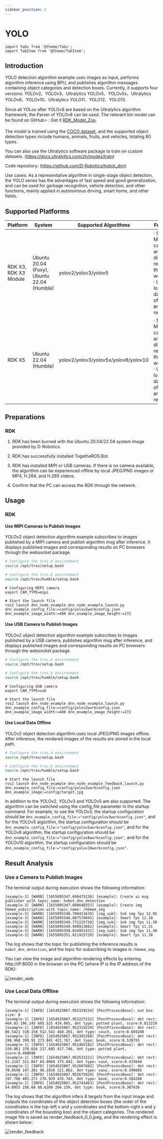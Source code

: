 ```yaml
---
sidebar_position: 2
---
```

# YOLO

```mdx-code-block
import Tabs from '@theme/Tabs';
import TabItem from '@theme/TabItem';
```

## Introduction

YOLO detection algorithm example uses images as input, performs algorithm inference using BPU, and publishes algorithm messages containing object categories and detection boxes. Currently, it supports four versions: YOLOv2、YOLOv3、Ultralytics YOLOv5、YOLOv5x、Ultralytics YOLOv8、YOLOv10、Ultralytics YOLO11、YOLO12、YOLO13.

Since all YOLos after YOLOv8 are based on the Ultralytics algorithm framework, the Parser of YOLOv8 can be used. The relevant bin model can be found on GitHub⭐️ : Get it [RDK_Model_Zoo](https://github.com/D-Robotics/rdk_model_zoo).

The model is trained using the [COCO dataset](http://cocodataset.org/), and the supported object detection types include humans, animals, fruits, and vehicles, totaling 80 types. 

You can also use the Ultralytics software package to train on custom datasets. (https://docs.ultralytics.com/zh/modes/train)

Code repository:  (https://github.com/D-Robotics/hobot_dnn)

Use cases: As a representative algorithm in single-stage object detection, the YOLO series has the advantages of fast speed and good generalization, and can be used for garbage recognition, vehicle detection, and other functions, mainly applied in autonomous driving, smart home, and other fields.

## Supported Platforms

| Platform              | System | Supported Algorithms | Function                                            |
| --------------------- | ---------------- | -------------------- | ------------------------------------------------------------ |
| RDK X3, RDK X3 Module | Ubuntu 20.04 (Foxy), Ubuntu 22.04 (Humble) | yolov2/yolov3/yolov5 | · Start MIPI/USB cameras and display results through web<br/>· Use local data offline, and save results |
| RDK X5 | Ubuntu 22.04 (Humble) | yolov2/yolov3/yolov5x/yolov8/yolov10 | · Start MIPI/USB cameras and display results through web<br/>· Use local data offline, and save results |

## Preparations

### RDK

1. RDK has been burned with the  Ubuntu 20.04/22.04 system image provided by D-Robotics.

2. RDK has successfully installed TogetheROS.Bot.

3. RDK has installed MIPI or USB cameras. If there is no camera available, the algorithm can be experienced offline by local JPEG/PNG images or MP4, H.264, and H.265 videos.

4. Confirm that the PC can access the RDK through the network.

## Usage

### RDK

#### Use MIPI Cameras to Publish Images 

YOLOv2 object detection algorithm example subscribes to images published by a MIPI camera and publish algorithm msg after inference. It displays published images and corresponding results on PC browsers through the websocket package.

<Tabs groupId="tros-distro">
<TabItem value="foxy" label="Foxy">

```bash
# Configure the tros.b environment
source /opt/tros/setup.bash
```

</TabItem>

<TabItem value="humble" label="Humble">

```bash
# Configure the tros.b environment
source /opt/tros/humble/setup.bash
```

</TabItem>

</Tabs>

```shell
# Configuring MIPI camera
export CAM_TYPE=mipi

# Start the launch file
ros2 launch dnn_node_example dnn_node_example.launch.py dnn_example_config_file:=config/yolov2workconfig.json dnn_example_image_width:=480 dnn_example_image_height:=272
```

#### Use USB Camera to Publish Images

YOLOv2 object detection algorithm example subscribes to images published by a USB camera, publishes algorithm msg after inference, and displays published images and corresponding results on PC browsers through the websocket package.

<Tabs groupId="tros-distro">
<TabItem value="foxy" label="Foxy">

```bash
# Configure the tros.b environment
source /opt/tros/setup.bash
```

</TabItem>

<TabItem value="humble" label="Humble">

```bash
# Configure the tros.b environment
source /opt/tros/humble/setup.bash
```

</TabItem>

</Tabs>

```shell
# Configuring USB camera
export CAM_TYPE=usb

# Start the launch file
ros2 launch dnn_node_example dnn_node_example.launch.py dnn_example_config_file:=config/yolov2workconfig.json dnn_example_image_width:=480 dnn_example_image_height:=272
```

#### Use Local Data Offline

YOLOv2 object detection algorithm uses local JPEG/PNG images offline. After inference, the rendered images of the results are stored in the local path.

<Tabs groupId="tros-distro">
<TabItem value="foxy" label="Foxy">

```bash
# Configure the tros.b environment
source /opt/tros/setup.bash
```

</TabItem>

<TabItem value="humble" label="Humble">

```bash
# Configure the tros.b environment
source /opt/tros/humble/setup.bash
```

</TabItem>

</Tabs>

```shell
# Start the launch file
ros2 launch dnn_node_example dnn_node_example_feedback.launch.py dnn_example_config_file:=config/yolov2workconfig.json dnn_example_image:=config/target.jpg
```

In addition to the YOLOv2, YOLOv3 and YOLOv5 are also supported. The algorithm can be switched using the config_file parameter in the startup command. For example, to use the YOLOv3, the startup configuration should be `dnn_example_config_file:="config/yolov3workconfig.json"`, and for the YOLOv5 algorithm, the startup configuration should be `dnn_example_config_file:="config/yolov5workconfig.json"`, and for the YOLOv8 algorithm, the startup configuration should be `dnn_example_config_file:="config/yolov8workconfig.json"`, and for the YOLOv10 algorithm, the startup configuration should be `dnn_example_config_file:="config/yolov10workconfig.json"`.

## Result Analysis

###  Use a Camera to Publish Images

The terminal output during execution shows the following information:

```text
[example-3] [WARN] [1655095347.608475236] [example]: Create ai msg publisher with topic_name: hobot_dnn_detection
[example-3] [WARN] [1655095347.608640353] [example]: Create img hbmem_subscription with topic_name: /hbmem_img
[example-3] [WARN] [1655095348.709411619] [img_sub]: Sub img fps 12.95
[example-3] [WARN] [1655095348.887570945] [example]: Smart fps 12.10
[example-3] [WARN] [1655095349.772225728] [img_sub]: Sub img fps 11.30
[example-3] [WARN] [1655095349.948913662] [example]: Smart fps 11.31
[example-3] [WARN] [1655095350.834951431] [img_sub]: Sub img fps 11.30
[example-3] [WARN] [1655095351.011915729] [example]: Smart fps 11.30
```

The log shows that the topic for publishing the inference results is `hobot_dnn_detection`, and the topic for subscribing to images is `/hbmem_img`.

You can view the image and algorithm rendering effects by entering http://IP:8000 in the browser on the PC (where IP is the IP address of the RDK):

![render_web](https://rdk-doc.oss-cn-beijing.aliyuncs.com/doc/img/05_Robot_development/03_boxs/detection/image/box_basic/yolov2_render_web.jpeg)

### Use Local Data Offline

The terminal output during execution shows the following information:

```text
[example-1] [INFO] [1654925067.952159234] [PostProcessBase]: out box size: 8
[example-1] [INFO] [1654925067.952227232] [PostProcessBase]: det rect: 464.03 196.145 605.525 434.865, det type: potted plant, score:0.813219
[example-1] [INFO] [1654925067.952319229] [PostProcessBase]: det rect: 86.5421 310.158 512.542 468.201, det type: couch, score:0.669208
[example-1] [INFO] [1654925067.952392268] [PostProcessBase]: det rect: 198.968 399.91 273.841 421.767, det type: book, score:0.539755
[example-1] [INFO] [1654925067.952465182] [PostProcessBase]: det rect: 159.861 370.656 217.685 417.746, det type: potted plant, score:0.480698
[example-1] [INFO] [1654925067.952533221] [PostProcessBase]: det rect: 51.2147 321.047 84.0969 375.842, det type: vase, score:0.433644
[example-1] [INFO] [1654925067.952607802] [PostProcessBase]: det rect: 70.0548 197.381 96.1826 221.062, det type: vase, score:0.399885
[example-1] [INFO] [1654925067.952675924] [PostProcessBase]: det rect: 197.706 405.271 278.929 435.743, det type: book, score:0.384268
[example-1] [INFO] [1654925067.952743463] [PostProcessBase]: det rect: 54.0955 256.68 88.6269 266.159, det type: book, score:0.307426
```

The log shows that the algorithm infers 8 targets from the input image and outputs the coordinates of the object detection boxes (the order of the coordinates is the top-left x and y coordinates and the bottom-right x and y coordinates of the bounding box) and the object categories. The rendered image file is saved as render_feedback_0_0.jpeg, and the rendering effect is shown below:

![render_feedback](https://rdk-doc.oss-cn-beijing.aliyuncs.com/doc/img/05_Robot_development/03_boxs/detection/image/box_basic/yolov2_render_feedback.jpeg)
